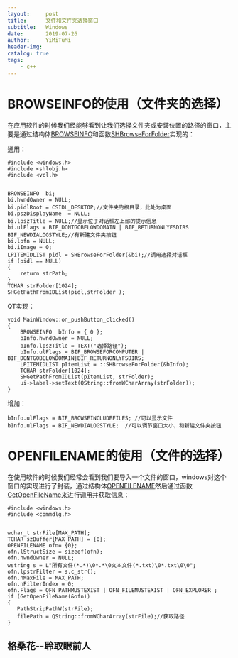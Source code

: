 ```yaml
---
layout:     post
title:      文件和文件夹选择窗口
subtitle:   Windows
date:       2019-07-26
author:     YiMiTuMi
header-img: 
catalog: true
tags:
    - c++
---
```

# BROWSEINFO的使用（文件夹的选择）

在应用软件的时候我们经能够看到让我们选择文件夹或安装位置的路径的窗口，主要是通过结构体[BROWSEINFO](https://docs.microsoft.com/zh-cn/windows/win32/api/shlobj_core/ns-shlobj_core-browseinfoa)和函数[SHBrowseForFolder](https://docs.microsoft.com/zh-cn/windows/win32/api/shlobj_core/nf-shlobj_core-shbrowseforfoldera)实现的：

通用：

	#include <windows.h>
	#include <shlobj.h>
	#include <vcl.h>


	BROWSEINFO  bi;
	bi.hwndOwner = NULL;
	bi.pidlRoot = CSIDL_DESKTOP;//文件夹的根目录，此处为桌面
	bi.pszDisplayName  = NULL;	
	bi.lpszTitle = NULL;//显示位于对话框左上部的提示信息
	bi.ulFlags = BIF_DONTGOBELOWDOMAIN | BIF_RETURNONLYFSDIRS BIF_NEWDIALOGSTYLE;//有新建文件夹按钮
	bi.lpfn = NULL; 
	bi.iImage = 0;
	LPITEMIDLIST pidl = SHBrowseForFolder(&bi);//调用选择对话框
	if (pidl == NULL)    
	{    
		return strPath;    
	}    
	TCHAR strFolder[1024];   
	SHGetPathFromIDList(pidl,strFolder );

QT实现：

	void MainWindow::on_pushButton_clicked()
	{
	    BROWSEINFO	bInfo = { 0 };
	    bInfo.hwndOwner = NULL;
	    bInfo.lpszTitle = TEXT("选择路径");
	    bInfo.ulFlags = BIF_BROWSEFORCOMPUTER | BIF_DONTGOBELOWDOMAIN|BIF_RETURNONLYFSDIRS;
	    LPITEMIDLIST pItemList = ::SHBrowseForFolder(&bInfo);
	    TCHAR strFolder[1024];
	    SHGetPathFromIDList(pItemList, strFolder);
	    ui->label->setText(QString::fromWCharArray(strFolder));
	}

增加：

	bInfo.ulFlags = BIF_BROWSEINCLUDEFILES; //可以显示文件
	bInfo.ulFlags = BIF_NEWDIALOGSTYLE;  //可以调节窗口大小，和新建文件夹按钮


# OPENFILENAME的使用（文件的选择）

在使用软件的时候我们经常会看到我们要导入一个文件的窗口，windows对这个窗口的实现进行了封装，通过结构体[OPENFILENAME](https://docs.microsoft.com/zh-cn/windows/win32/api/commdlg/ns-commdlg-openfilenamea)然后通过函数[GetOpenFileName](https://docs.microsoft.com/zh-cn/windows/win32/api/commdlg/nf-commdlg-getopenfilenamea)来进行调用并获取信息：


	#include <windows.h>
	#include <commdlg.h>


	wchar_t strFile[MAX_PATH];
    TCHAR szBuffer[MAX_PATH] = {0};
    OPENFILENAME ofn= {0};
    ofn.lStructSize = sizeof(ofn);
    ofn.hwndOwner = NULL;
    wstring s = L"所有文件(*.*)\0*.*\0文本文件(*.txt)\0*.txt\0\0";
    ofn.lpstrFilter = s.c_str();
    ofn.nMaxFile = MAX_PATH;
    ofn.nFilterIndex = 0;
    ofn.Flags = OFN_PATHMUSTEXIST | OFN_FILEMUSTEXIST | OFN_EXPLORER ;
    if (GetOpenFileName(&ofn))
    {
       PathStripPathW(strFile);
       filePath = QString::fromWCharArray(strFile);//获取路径
    }

## 格桑花--聆取眼前人
